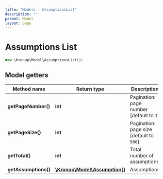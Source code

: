 ```yaml
---
title: "Models - AssumptionsList"
description: ""
parent: Model
layout: page
---
```


# Assumptions List

```php
new \Kronup\Model\AssumptionsList();
```

## Model getters

Method name | Return type | Description
------------ | ------------- | -------------
**getPageNumber()** | **int** | Pagination: page number   [default to `1`]
**getPageSize()** | **int** | Pagination: page size   [default to `500`]
**getTotal()** | **int** | Total number of assumptions
**getAssumptions()** | [**\Kronup\Model\Assumption[]**](../Assumption) | Assumptions

